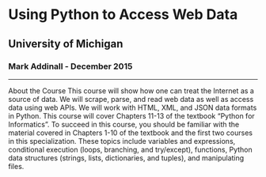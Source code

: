 # Using Python to Access Web Data
## University of Michigan
### Mark Addinall - December 2015
----

About the Course
This course will show how one can treat the Internet as a source of data.  We will scrape, parse, and read web data as well as access data using web APIs.  We will work with HTML, XML, and JSON data formats in Python.  This course will cover Chapters 11-13 of the textbook “Python for Informatics”. To succeed in this course, you should be familiar with the material covered in Chapters 1-10 of the textbook and the first two courses in this specialization.  These topics include variables and expressions, conditional execution (loops, branching, and try/except), functions, Python data structures (strings, lists, dictionaries, and tuples), and manipulating files.
